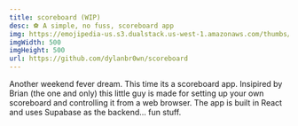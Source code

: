 ```yaml
---
title: scoreboard (WIP)
desc: ⚽️ A simple, no fuss, scoreboard app
img: https://emojipedia-us.s3.dualstack.us-west-1.amazonaws.com/thumbs/320/apple/325/soccer-ball_26bd.png
imgWidth: 500
imgHeight: 500
url: https://github.com/dylanbr0wn/scoreboard
---
```


Another weekend fever dream. This time its a scoreboard app. Insipired by Brian (the one and only) this little guy is made for setting up your own scoreboard and controlling it from a web browser. The app is built in React and uses Supabase as the backend... fun stuff.
